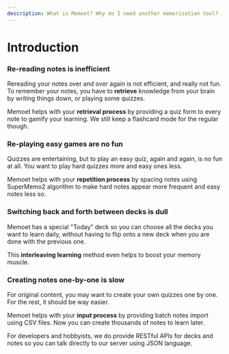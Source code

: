 ```yaml
---
description: What is Memoet? Why do I need another memorization tool?
---
```


# Introduction

### Re-reading notes is inefficient

Rereading your notes over and over again is not efficient, and really not fun. To remember your notes, you have to **retrieve** knowledge from your brain by writing things down, or playing some quizzes.

Memoet helps with your **retrieval process** by providing a quiz form to every note to gamify your learning. We still keep a flashcard mode for the regular though.

### Re-playing easy games are no fun

Quizzes are entertaining, but to play an easy quiz, again and again, is no fun at all. You want to play hard quizzes more and easy ones less.

Memoet helps with your **repetition process** by spacing notes using SuperMemo2 algorithm to make hard notes appear more frequent and easy notes less so.

### Switching back and forth between decks is dull

Memoet has a special "Today" deck so you can choose all the decks you want to learn daily, without having to flip onto a new deck when you are done with the previous one.

This **interleaving learning** method even helps to boost your memory muscle.

### Creating notes one-by-one is slow

For original content, you may want to create your own quizzes one by one. For the rest, it should be way easier.

Memoet helps with your **input process** by providing batch notes import using CSV files. Now you can create thousands of notes to learn later.

For developers and hobbyists, we do provide RESTful APIs for decks and notes so you can talk directly to our server using JSON language.



